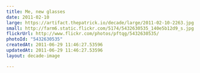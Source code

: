 ```yaml
---
title: Me, new glasses
date: 2011-02-10
large: https://artifact.thepatrick.io/decade/large/2011-02-10-2263.jpg
small: http://farm6.static.flickr.com/5174/5432630535_140e5b12d9_s.jpg
flickrUrl: http://www.flickr.com/photos/pftqg/5432630535/
photoId: "5432630535"
createdAt: 2011-06-29 11:46:27.53596
updatedAt: 2011-06-29 11:46:27.53596
layout: decade-image

---
```


